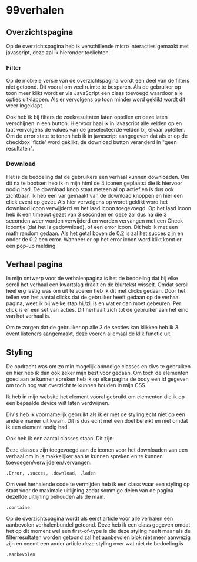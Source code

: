 # 99verhalen

## Overzichtspagina
Op de overzichtspagina heb ik verschillende micro interacties gemaakt met javascript, deze zal ik hieronder toelichten.

### Filter
Op de mobiele versie van de overzichtspagina wordt een deel van de filters niet getoond. Dit vooral om veel ruimte te besparen. Als de gebruiker op toon meer klikt wordt er via JavaScript een class toevoegd waardoor alle opties uitklappen. Als er vervolgens op toon minder word geklikt wordt dit weer ingeklapt.

Ook heb ik bij filters de zoekresultaten laten optellen en deze laten verschijnen in een button.  Hiervoor haal ik in javascript alle velden op en laat vervolgens de values van de geselecteerde velden bij elkaar optellen. Om de error state te tonen heb ik in javascript aangegeven dat als er op de checkbox 'fictie' word geklikt, de download button veranderd in "geen resultaten".

### Download
Het is de bedoeling dat de gebruikers een verhaal kunnen downloaden. Om dit na te bootsen heb ik in mijn html de 4 iconen geplaatst die ik hiervoor nodig had. De download knop staat meteen al op actief en is dus ook zichtbaar. Ik heb een var gemaakt van de download knoppen en hier een click event op gezet. Als hier vervolgens op wordt geklikt word het downlaod icoon verwijderd en het laad icoon toegevoegd. Op het laad icoon heb ik een timeout gezet van 3 seconden en deze zal dus na die 3 seconden weer worden verwijderd en worden vervangen met een Check icoontje (dat het is gedownload), of een error icoon. Dit heb ik met een math random gedaan. Als het getal boven de 0.2 is zal het succes zijn en onder de 0.2 een error. Wanneer er op het error icoon word klikt komt er een pop-up melding.

## Verhaal pagina
In mijn ontwerp voor de verhalenpagina is het de bedoeling dat bij elke scroll het verhaal een kwartslag draait en de blurtekst wisselt. Omdat scroll heel erg lastig was om uit te voeren heb ik dit met clicks gedaan. Door het tellen van het aantal clicks dat de gebruiker heeft gedaan op de verhaal pagina, weet ik bij welke stap hij/zij is en wat er dan moet gebeuren. Per click is er een set van acties. Dit herhaalt zich tot de gebruiker aan het eind van het verhaal is.

Om te zorgen dat de gebruiker op alle 3 de secties kan klikken heb ik 3 event listeners aangemaakt, deze voeren allemaal de klik functie uit.

## Styling
De opdracht was om zo min mogelijk onnodige classes en divs te gebruiken en hier heb ik dan ook zeker mijn best voor gedaan. Om toch de elementen goed aan te kunnen spreken heb ik op elke pagina de body een id gegeven om toch nog wat overzicht te kunnen houden in mijn CSS. 

Ik heb in mijn website het element <span></span> vooral gebruikt om elementen die ik op een bepaalde device wilt laten verdwijnen. 

Div's heb ik voornamelijk gebruikt als ik er met de styling echt niet op een andere manier uit kwam. Dit is dus echt met een doel bereikt en niet omdat ik een element nodig had.

Ook heb ik een aantal classes staan. 
Dit zijn:

Deze classes zijn toegevoegd aan de iconen voor het downloaden van een verhaal om in js makkelijker aan te kunnen spreken en te kunnen toevoegen/verwijderen/vervangen:

    .Error, .succes, .download, .laden

Om veel herhalende code te vermijden heb ik een class waar een styling op staat voor de maximale uitlijning zodat sommige delen van de pagina dezelfde uitlijning behouden als de main.

    .container
    
Op de overzichtspagina wordt als eerst article voor alle verhalen een aanbevolen verhalenbundel getoond. Deze heb ik een class gegeven omdat het op dit moment wel een first-of-type is die deze styling heeft maar als de filterresultaten worden getoond zal het aanbevolen blok niet meer aanwezig zijn en neemt een ander article deze styling over wat niet de bedoeling is

    .aanbevolen
